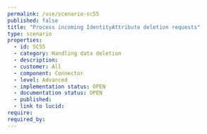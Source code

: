 ```yaml
---
permalink: /use/scenario-sc55
published: false
title: "Process incoming IdentityAttribute deletion requests"
type: scenario
properties:
  - id: SC55
  - category: Handling data deletion
  - description: 
  - customer: All
  - component: Connector
  - level: Advanced
  - implementation status: OPEN
  - documentation status: OPEN
  - published: 
  - link to lucid: 
require:
required_by:
---
```

